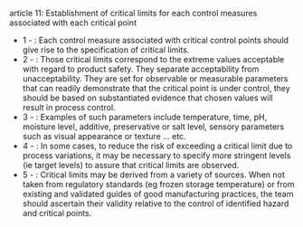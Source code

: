 article 11: Establishment of critical limits for each control measures associated with each critical point

<ul>
			<li>1 - : Each control measure associated with critical control points should give rise to the specification of critical limits.<ul>
			</ul></li>			<li>2 - : Those critical limits correspond to the extreme values acceptable with regard to product safety. They separate acceptability from unacceptability. They are set for observable or measurable parameters that can readily demonstrate that the critical point is under control, they should be based on substantiated evidence that chosen values will result in process control.<ul>
			</ul></li>			<li>3 - : Examples of such parameters include temperature, time, pH, moisture level, additive, preservative or salt level, sensory parameters such as visual appearance or texture ... etc.<ul>
			</ul></li>			<li>4 - : In some cases, to reduce the risk of exceeding a critical limit due to process variations, it may be necessary to specify more stringent levels (ie target levels) to assure that critical limits are observed.<ul>
			</ul></li>			<li>5 - : Critical limits may be derived from a variety of sources. When not taken from regulatory standards (eg frozen storage temperature) or from existing and validated guides of good manufacturing practices, the team should ascertain their validity relative to the control of identified hazard and critical points.<ul>
			</ul></li></ul>